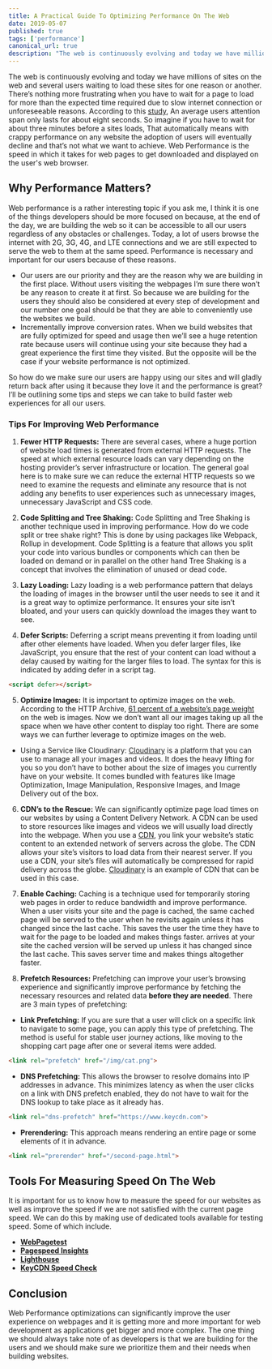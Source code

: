 ```yaml
---
title: A Practical Guide To Optimizing Performance On The Web
date: 2019-05-07
published: true
tags: ['performance']
canonical_url: true
description: "The web is continuously evolving and today we have millions of sites on the web and several users consuming these content. In this article, I'll be outlining performance tips we can leverage in optimizing our websites. "
---
```


The web is continuously evolving and today we have millions of sites on the web and several users waiting to load these sites for one reason or another. There’s nothing more frustrating when you have to wait for a page to load for more than the expected time required due to slow internet connection or unforeseeable reasons. According to this [study](http://Statisticbrain.com), An average users attention span only lasts for about eight seconds. So imagine if you have to wait for about three minutes before a sites loads, That automatically means with crappy performance on any website the adoption of users will eventually decline and that’s not what we want to achieve. 
Web Performance is the speed in which it takes for web pages to get downloaded and displayed on the user's web browser.

## Why Performance Matters?

Web performance is a rather interesting topic if you ask me, I think it is one of the things developers should be more focused on because, at the end of the day, we are building the web so it can be accessible to all our users regardless of any obstacles or challenges. Today, a lot of users browse the internet with 2G, 3G, 4G, and LTE connections and we are still expected to serve the web to them at the same speed. Performance is necessary and important for our users because of these reasons.

- Our users are our priority and they are the reason why we are building in the first place. Without users visiting the webpages I’m sure there won’t be any reason to create it at first. So because we are building for the users they should also be considered at every step of development and our number one goal should be that they are able to conveniently use the websites we build.
- Incrementally improve conversion rates. When we build websites that are fully optimized for speed and usage then we’ll see a huge retention rate because users will continue using your site because they had a great experience the first time they visited. But the opposite will be the case if your website performance is not optimized. 

So how do we make sure our users are happy using our sites and will gladly return back after using it because they love it and the performance is great? I’ll be outlining some tips and steps we can take to build faster web experiences for all our users.

### Tips For Improving Web Performance
1. **Fewer HTTP Requests:** There are several cases, where a huge portion of website load times is generated from external HTTP requests. The speed at which external resource loads can vary depending on the hosting provider’s server infrastructure or location. The general goal here is to make sure we can reduce the external HTTP requests so we need to examine the requests and eliminate any resource that is not adding any benefits to user experiences such as unnecessary images,  unnecessary JavaScript and CSS code.
    
2. **Code Splitting and Tree Shaking:** Code Splitting and Tree Shaking is another technique used in improving performance. How do we code split or tree shake right? This is done by using packages like Webpack, Rollup in development. Code Splitting is a feature that allows you split your code into various bundles or components which can then be loaded on demand or in parallel on the other hand Tree Shaking is a concept that involves the elimination of unused or dead code.  

3. **Lazy Loading:** Lazy loading is a web performance pattern that delays the loading of images in the browser until the user needs to see it and it is a great way to optimize performance. It ensures your site isn’t bloated, and your users can quickly download the images they want to see.
    
4. **Defer Scripts:** Deferring a script means preventing it from loading until after other elements have loaded. When you defer larger files, like JavaScript, you ensure that the rest of your content can load without a delay caused by waiting for the larger files to load. The syntax for this is indicated by adding defer in a script tag. 

```html
<script defer></script>
```

5. **Optimize Images:** It is important to optimize images on the web. According to the HTTP Archive, [61 percent of a website’s page weight](http://httparchive.org/interesting.php#bytesperpage) on the web is images. Now we don’t want all our images taking up all the space when we have other content to display too right. There are some ways we can further leverage to optimize images on the web.  
 - Using a Service like Cloudinary: [Cloudinary](https://cloudinary.com) is a platform that you can use to manage all your images and videos. It does the heavy lifting for you so you don’t have to bother about the size of images you currently have on your website. It comes bundled with features like Image Optimization, Image Manipulation, Responsive Images, and Image Delivery out of the box.
        
6. **CDN’s to the Rescue:**  We can significantly optimize page load times on our websites by using a Content Delivery Network. A CDN can be used to store resources like images and videos we will usually load directly into the webpage. When you use a [CDN](https://www.keycdn.com/what-is-a-cdn), you link your website’s static content to an extended network of servers across the globe. The CDN allows your site’s visitors to load data from their nearest server. If you use a CDN, your site’s files will automatically be compressed for rapid delivery across the globe. [Cloudinary](https://cloudinary.com) is an example of CDN that can be used in this case.
    
7. **Enable Caching:** Caching is a technique used for temporarily storing web pages in order to reduce bandwidth and improve performance. When a user visits your site and the page is cached, the same cached page will be served to the user when he revisits again unless it has changed since the last cache. This saves the user the time they have to wait for the page to be loaded and makes things faster. arrives at your site the cached version will be served up unless it has changed since the last cache. This saves server time and makes things altogether faster.

8. **Prefetch Resources:** Prefetching can improve your user’s browsing experience and significantly improve performance by fetching the necessary resources and related data **before they are needed**. There are 3 main types of prefetching:
- **Link Prefetching:**  If you are sure that a user will click on a specific link to navigate to some page, you can apply this type of prefetching. The method is useful for stable user journey actions, like moving to the shopping cart page after one or several items were added. 
```html
<link rel="prefetch" href="/img/cat.png">
```
- **DNS Prefetching:** This allows the browser to resolve domains into IP addresses in advance. This minimizes latency as when the user clicks on a link with DNS prefetch enabled, they do not have to wait for the DNS lookup to take place as it already has.  
```html
<link rel="dns-prefetch" href="https://www.keycdn.com">
```
- **Prerendering:** This approach means rendering an entire page or some elements of it in advance. 
```html
<link rel="prerender" href="/second-page.html">
```
    
## Tools For Measuring Speed On The Web

It is important for us to know how to measure the speed for our websites as well as improve the speed if we are not satisfied with the current page speed. We can do this by making use of dedicated tools available for testing speed. Some of which include.

- [**WebPagetest**](https://www.webpagetest.org)
- [**Pagespeed Insights**](https://developers.google.com/speed/pagespeed/insights/)
- [**Lighthouse**](https://web.dev/measure)
- [**KeyCDN Speed Check**](https://tools.keycdn.com/speed)

## Conclusion

Web Performance optimizations can significantly improve the user experience on webpages and it is getting more and more important for web development as applications get bigger and more complex. The one thing we should always take note of as developers is that we are building for the users and we should make sure we prioritize them and their needs when building websites.

